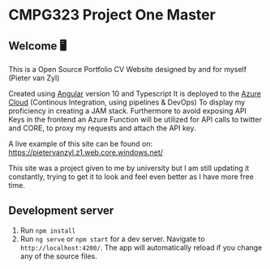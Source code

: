 # CMPG323 Project One Master 

## Welcome 🖥️ 
This is a Open Source Portfolio CV Website designed by and for myself
(Pieter van Zyl)

Created using [Angular](https://github.com/angular/angular-cli) version 10 and Typescript
It is deployed to the [Azure Cloud](https://azure.microsoft.com) (Continous Integration, using pipelines & DevOps)
To display my proficiency in creating a JAM stack.
Furthermore to avoid exposing API Keys in the frontend an Azure Function will be utilized for API calls to twitter and CORE, to proxy my requests and attach the API key.

A live example of this site can be found on: https://pietervanzyl.z1.web.core.windows.net/

This site was a project given to me by university but I am still updating it constantly, trying to get it to look and feel even better as I have more free time.

## Development server

1. Run `npm install` 
2. Run `ng serve` or `npm start` for a dev server. Navigate to `http://localhost:4200/`. The app will automatically reload if you change any of the source files.



